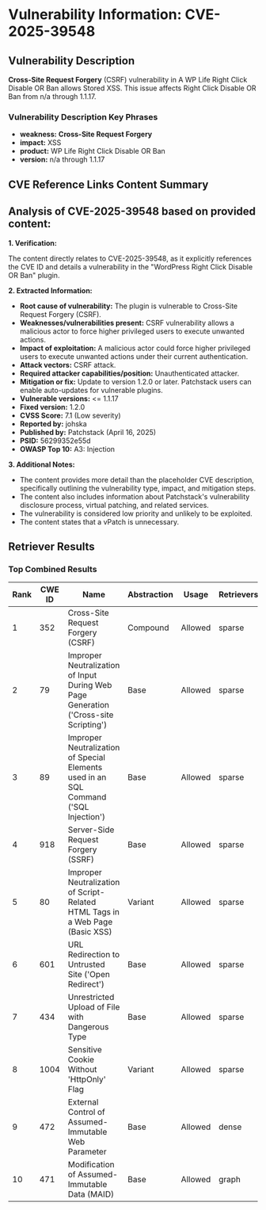 # Vulnerability Information: CVE-2025-39548

## Vulnerability Description
**Cross-Site Request Forgery** (CSRF) vulnerability in A WP Life Right Click Disable OR Ban allows Stored XSS. This issue affects Right Click Disable OR Ban from n/a through 1.1.17.

### Vulnerability Description Key Phrases
- **weakness:** **Cross-Site Request Forgery**
- **impact:** XSS
- **product:** WP Life Right Click Disable OR Ban
- **version:** n/a through 1.1.17

## CVE Reference Links Content Summary
## Analysis of CVE-2025-39548 based on provided content:

**1. Verification:**

The content directly relates to CVE-2025-39548, as it explicitly references the CVE ID and details a vulnerability in the "WordPress Right Click Disable OR Ban" plugin.

**2. Extracted Information:**

*   **Root cause of vulnerability:** The plugin is vulnerable to Cross-Site Request Forgery (CSRF).
*   **Weaknesses/vulnerabilities present:** CSRF vulnerability allows a malicious actor to force higher privileged users to execute unwanted actions.
*   **Impact of exploitation:** A malicious actor could force higher privileged users to execute unwanted actions under their current authentication.
*   **Attack vectors:**  CSRF attack.
*   **Required attacker capabilities/position:** Unauthenticated attacker.
*   **Mitigation or fix:** Update to version 1.2.0 or later. Patchstack users can enable auto-updates for vulnerable plugins.
*   **Vulnerable versions:** <= 1.1.17
*   **Fixed version:** 1.2.0
*   **CVSS Score:** 7.1 (Low severity)
*   **Reported by:** johska
*   **Published by:** Patchstack (April 16, 2025)
*   **PSID:** 56299352e55d
*   **OWASP Top 10:** A3: Injection

**3. Additional Notes:**

*   The content provides more detail than the placeholder CVE description, specifically outlining the vulnerability type, impact, and mitigation steps.
*   The content also includes information about Patchstack's vulnerability disclosure process, virtual patching, and related services.
*   The vulnerability is considered low priority and unlikely to be exploited.
*   The content states that a vPatch is unnecessary.

## Retriever Results

### Top Combined Results

| Rank | CWE ID | Name | Abstraction | Usage  | Retrievers | Individual Scores |
|------|--------|------|-------------|-------|------------|-------------------|
| 1 | 352 | Cross-Site Request Forgery (CSRF) | Compound | Allowed | sparse | 0.275 |
| 2 | 79 | Improper Neutralization of Input During Web Page Generation ('Cross-site Scripting') | Base | Allowed | sparse | 0.218 |
| 3 | 89 | Improper Neutralization of Special Elements used in an SQL Command ('SQL Injection') | Base | Allowed | sparse | 0.212 |
| 4 | 918 | Server-Side Request Forgery (SSRF) | Base | Allowed | sparse | 0.208 |
| 5 | 80 | Improper Neutralization of Script-Related HTML Tags in a Web Page (Basic XSS) | Variant | Allowed | sparse | 0.201 |
| 6 | 601 | URL Redirection to Untrusted Site ('Open Redirect') | Base | Allowed | sparse | 0.196 |
| 7 | 434 | Unrestricted Upload of File with Dangerous Type | Base | Allowed | sparse | 0.180 |
| 8 | 1004 | Sensitive Cookie Without 'HttpOnly' Flag | Variant | Allowed | sparse | 0.178 |
| 9 | 472 | External Control of Assumed-Immutable Web Parameter | Base | Allowed | dense | 0.585 |
| 10 | 471 | Modification of Assumed-Immutable Data (MAID) | Base | Allowed | graph | 0.003 |

